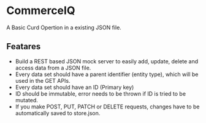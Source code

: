 # CommerceIQ 

A Basic Curd Opertion in a existing JSON file.

Featares
---

- Build a REST based JSON mock server to easily add, update, delete and access data from a JSON file.
- Every data set should have a parent identifier (entity type), which will be used in the GET APIs.
- Every data set should have an ID (Primary key)
- ID should be immutable, error needs to be thrown if ID is tried to be mutated.
- If you make POST, PUT, PATCH or DELETE requests, changes have to be automatically saved to store.json.
